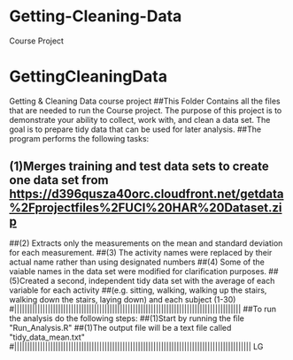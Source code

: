 # Getting-Cleaning-Data
Course Project
# GettingCleaningData
Getting &amp; Cleaning Data course project 
##This Folder Contains all the files that are needed to run the Course project. The purpose of this project is to demonstrate your ability to collect, work with, and clean a data set. The goal is to prepare tidy data that can be used for later analysis.
##The program performs the following tasks:
## (1)Merges training and test data sets to create one data set from https://d396qusza40orc.cloudfront.net/getdata%2Fprojectfiles%2FUCI%20HAR%20Dataset.zip 
##(2) Extracts only the measurements on the mean and standard deviation for each measurement. 
##(3) The activity names were replaced by their actual name rather than using designated numbers
##(4) Some of the vaiable names in the data set were modified for clarification purposes.
##(5)Created a second, independent tidy data set with the average of each variable for each activity 
##(e.g. sitting, walking, walking up the stairs, walking down the stairs, laying down) and each subject (1-30)
#||||||||||||||||||||||||||||||||||||||||||||||||||||||||||||||||||||||||||||||||||||||||
##To run the analysis do the following steps:
##(1)Start by running the file "Run_Analysis.R"
##(1)The output file will be a text file called "tidy_data_mean.txt"
#||||||||||||||||||||||||||||||||||||||||||||||||||||||||||||||||||||||||||||||||||||||||||||
LG
